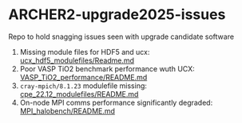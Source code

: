 # ARCHER2-upgrade2025-issues

Repo to hold snagging issues seen with upgrade candidate software

1. Missing module files for HDF5 and ucx: [ucx_hdf5_modulefiles/Readme.md]( ucx_hdf5_modulefiles/Readme.md)
2. Poor VASP TiO2 benchmark performance wuth UCX: [VASP_TiO2_performance/README.md](VASP_TiO2_performance/README.md)
3. `cray-mpich/8.1.23` modulefile missing: [cpe_22.12_modulefiles/README.md](cpe_22.12_modulefiles/README.md)
4. On-node MPI comms performance significantly degraded: [MPI_halobench/README.md](MPI_halobench/README.md)

